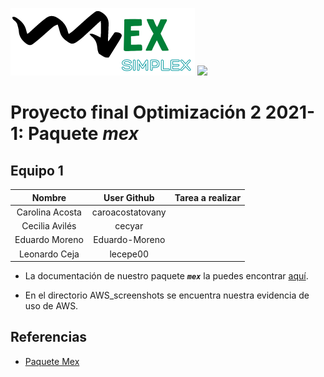 ![](https://github.com/optimizacion-2-2021-1-gh-classroom/practica-1-segunda-parte-caroacostatovany/blob/main/src/docs/images/mex_simplex_logo.png) ![](https://mcdatos.itam.mx/wp-content/uploads/2020/11/ITAM-LOGO.03.jpg)

# Proyecto final Optimización 2 2021-1: Paquete *mex*

## Equipo 1

| Nombre | User Github | Tarea a realizar |
|:---:|:---:|:---|
| Carolina Acosta | caroacostatovany|  |
| Cecilia Avilés | cecyar|  |
| Eduardo Moreno | Eduardo-Moreno|  |
| Leonardo Ceja | lecepe00|  |

- La documentación de nuestro paquete ***`mex`*** la puedes encontrar [aquí](https://optimizacion-2-2021-1-gh-classroom.github.io/practica-2-segunda-parte-caroacostatovany/).

- En el directorio AWS_screenshots se encuentra nuestra evidencia de uso de AWS.

## Referencias

- [Paquete Mex](https://github.com/optimizacion-2-2021-1-gh-classroom/practica-1-segunda-parte-caroacostatovany)
